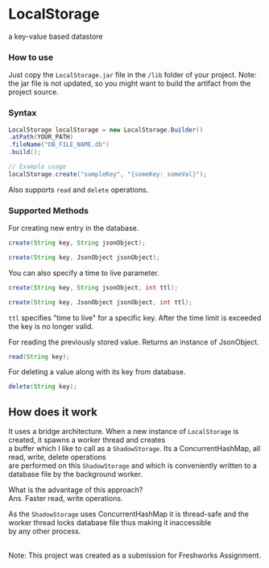 # LocalStorage
a key-value based datastore

### How to use
Just copy the `LocalStorage.jar` file in the `/lib` folder of your project.
Note: the jar file is not updated, so you might want to build the artifact from the project source. 
### Syntax

```java
LocalStorage localStorage = new LocalStorage.Builder()
.atPath(YOUR_PATH)
.fileName("DB_FILE_NAME.db")
.build();

// Example usage
localStorage.create("sampleKey", "{someKey: someVal}");

```

Also supports `read` and `delete` operations. 

### Supported Methods
 For creating new entry in the database.
```java
create(String key, String jsonObject);
```

```java
create(String key, JsonObject jsonObject);
```
You can also specify a time to live parameter.
```java
create(String key, String jsonObject, int ttl);
```
```java
create(String key, JsonObject jsonObject, int ttl);
```
`ttl` specifies "time to live" for a specific key. After the time limit is exceeded the key is no longer valid.

For reading the previously stored value. Returns an instance of JsonObject.
```java
read(String key);
```
For deleting a value along with its key from database.
```java
delete(String key);
```

## How does it work

It uses a bridge architecture. When a new instance of `LocalStorage` is created, it spawns a worker thread and creates<br>
a buffer which I like to call as a `ShadowStorage`. Its a ConcurrentHashMap, all read, write, delete operations<br>
are performed on this `ShadowStorage` and which is conveniently written to a database file by the background worker.

What is the advantage of this approach?<br>
Ans. Faster read, write operations. 

As the `ShadowStorage` uses ConcurrentHashMap it is thread-safe and the worker thread locks database file thus making it inaccessible <br> 
by any other process.


<br>
Note: This project was created as a submission for Freshworks Assignment. 
